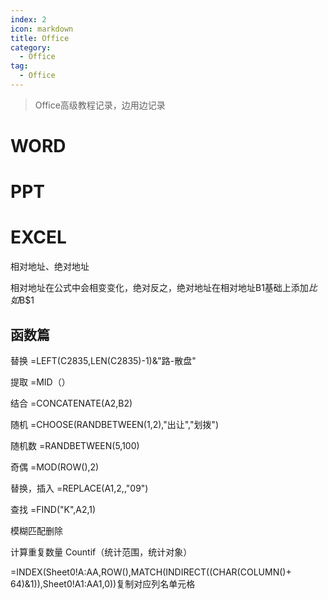 ```yaml
---
index: 2
icon: markdown
title: Office
category:
  - Office
tag:
  - Office
---
```


> Office高级教程记录，边用边记录
>

<!-- more -->

# WORD



# PPT

# EXCEL

相对地址、绝对地址

相对地址在公式中会相变变化，绝对反之，绝对地址在相对地址B1基础上添加$比如$B$1

## 函数篇

替换   =LEFT(C2835,LEN(C2835)-1)&"路-散盘"

提取   =MID（）

结合 =CONCATENATE(A2,B2)

随机 =CHOOSE(RANDBETWEEN(1,2),"出让","划拨")

随机数 =RANDBETWEEN(5,100)

奇偶 =MOD(ROW(),2)

替换，插入 =REPLACE(A1,2,,"09")  

查找 =FIND("K",A2,1)

模糊匹配删除

计算重复数量 Countif（统计范围，统计对象）

=INDEX(Sheet0!A:AA,ROW(),MATCH(INDIRECT((CHAR(COLUMN()+ 64)&1)),Sheet0!A1:AA1,0))复制对应列名单元格